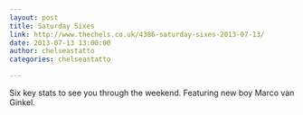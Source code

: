```yaml
---
layout: post
title: Saturday Sixes
link: http://www.thechels.co.uk/4386-saturday-sixes-2013-07-13/
date: 2013-07-13 13:00:00
author: chelseastatto
categories: chelseastatto

---
```


Six key stats to see you through the weekend. Featuring new boy Marco van Ginkel.